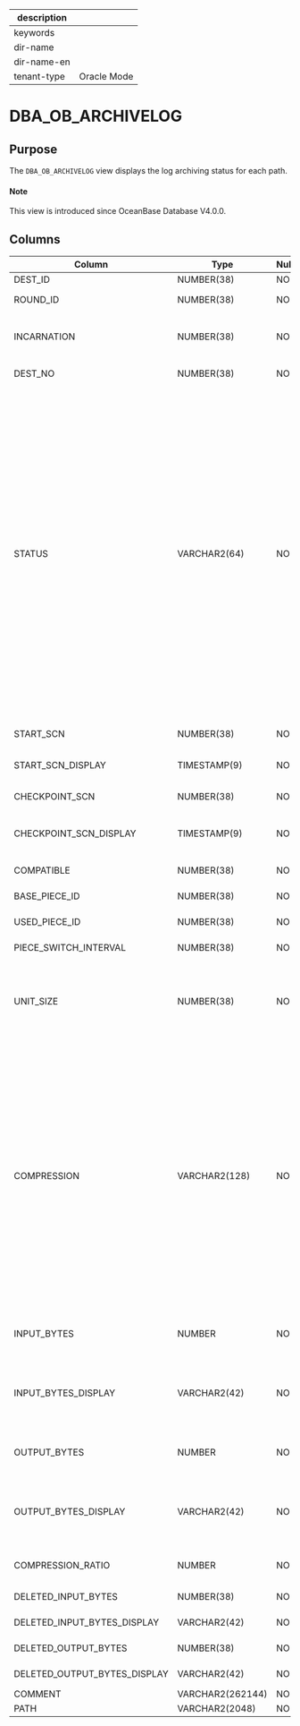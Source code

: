 | description ||
|---|---|
| keywords ||
| dir-name ||
| dir-name-en ||
| tenant-type | Oracle Mode |

# DBA_OB_ARCHIVELOG

## Purpose

The `DBA_OB_ARCHIVELOG` view displays the log archiving status for each path.

<main id="notice" type='explain'>
  <h4>Note</h4>
  <p>This view is introduced since OceanBase Database V4.0.0. </p>
</main>

## Columns

| Column | Type | Nullable? | Description |
| ------ | ------ | ------ | ------ |
| DEST_ID | NUMBER(38) | NO | The ID of the path. |
| ROUND_ID | NUMBER(38) | NO | The ID of the backup round. |
| INCARNATION | NUMBER(38) | NO | The nth incarnation of the database after the Flashback Database operation. |
| DEST_NO | NUMBER(38) | NO | The log archive destination number. |
| STATUS | VARCHAR2(64) | NO | The archiving status. Valid values:<ul><li>`PREPARE`: The start SCN for log archiving is being prepared.`START_SCN`</li> <li>`BEGINNING`: Log archiving is being started.  </li> <li>`DOING`: Log archiving is in progress. </li><li> `INTERRUPTED`: Log archiving is interrupted and requires manual intervention. </li><li>`STOP`: Log archiving is stopped.  </li><li>`STOPPING`: Log archiving is being stopped.  </li><li>`SUSPENDING`: Log archiving is being suspended.  </li><li>`SUSPEND`: Log archiving is suspended.  </li></ul> |
| START_SCN | NUMBER(38) | NO | The SCN at which the backup starts. |
| START_SCN_DISPLAY | TIMESTAMP(9) | NO | The value of `START_SCN` after being converted into the unit of time. |
| CHECKPOINT_SCN | NUMBER(38) | NO | The current archive checkpoint. |
| CHECKPOINT_SCN_DISPLAY | TIMESTAMP(9) | NO | The value of `CHECKPOINT_SCN` after being converted into the unit of time. |
| COMPATIBLE | NUMBER(38) | NO | The compatibility version. |
| BASE_PIECE_ID | NUMBER(38) | NO | The ID of the first piece of the round. |
| USED_PIECE_ID | NUMBER(38) | NO | The ID of the piece used by the round. |
| PIECE_SWITCH_INTERVAL | NUMBER(38) | NO | The switching interval of pieces. |
| UNIT_SIZE | NUMBER(38) | NO | The size of the log block into which archived log data is compressed or encrypted. At present, this column is not supported. |
| COMPRESSION | VARCHAR2(128) | NO | The compression algorithm. Valid values:<ul><li> `none`: indicates that the archived log data is not compressed. </li><li> `lz4_1.0`: indicates that the `lz4_1.0` compression algorithm is used to compress the archived log data. </li><li>`zstd_1.3.8`: indicates that the `zstd_1.3.8` compression algorithm is used to compress the archived log data.</li></ul>At present, this column is not supported. |
| INPUT_BYTES | NUMBER | NO | The volume of data that is read. At present, this column is not supported. |
| INPUT_BYTES_DISPLAY | VARCHAR2(42) | NO | The unit of `INPUT_BYTES` after conversion, which can be MB, GB, TB, or PB. At present, this column is not supported. |
| OUTPUT_BYTES | NUMBER | NO | The volume of the output data. At present, this column is not supported. |
| OUTPUT_BYTES_DISPLAY | VARCHAR2(42) | NO | The unit of `OUTPUT_BYTES` after conversion, which can be MB, GB, TB, or PB. At present, this column is not supported. |
| COMPRESSION_RATIO | NUMBER | NO | The compression ratio. At present, this column is not supported. |
| DELETED_INPUT_BYTES | NUMBER(38) | NO | The volume of raw data deleted. |
| DELETED_INPUT_BYTES_DISPLAY | VARCHAR2(42) | NO | The volume of raw data deleted. |
| DELETED_OUTPUT_BYTES | NUMBER(38) | NO | The volume of valid data deleted. |
| DELETED_OUTPUT_BYTES_DISPLAY | VARCHAR2(42) | NO | The volume of valid data deleted. |
| COMMENT | VARCHAR2(262144) | NO | The error prompt. |
| PATH | VARCHAR2(2048) | NO | The archive path. |
